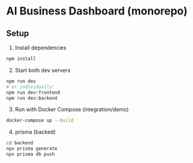 # AI Business Dashboard (monorepo)

## Setup

1. Install dependencies

```bash
npm install
```

2. Start both dev servers

```bash
npm run dev
# or individually:
npm run dev:frontend
npm run dev:backend
```

3. Run with Docker Compose (integration/demo)

```bash
docker-compose up --build
```

4. prisma (backed)

```bash
cd backend
npx prisma generate
npx prisma db push
```
